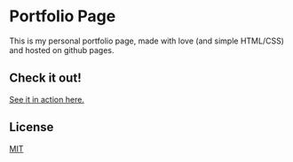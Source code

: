 # Portfolio Page

This is my personal portfolio page, made with love (and simple HTML/CSS) and hosted on github pages.

## Check it out!

[See it in action here.](https://kalebal.github.io/)

## License

[MIT](https://choosealicense.com/licenses/mit/)
